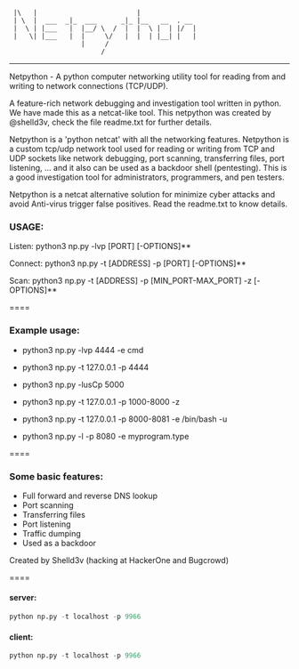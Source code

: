 ```
 |\   |                         |
 | \  |  ___  _|_  ___      _|_ |__   __  . __
 |  \ | |___   |  |__/ \  /  |  |  \ |  | |/  |
 |   \| |___   |  |     \/   |  |  | |__| |   |  
                  |     / 
                       /
```
--------------------------------------------------
Netpython - A python computer networking utility tool for reading from and writing to network connections (TCP/UDP).


A feature-rich network debugging and investigation tool written 
in python. We have made this as a netcat-like tool. This netpython 
was created by @shelld3v, check the file readme.txt for further 
details.

Netpython is a 'python netcat' with all the networking features. 
Netpython is a custom tcp/udp network tool used for reading or 
writing from TCP and UDP sockets like network debugging, port 
scanning, transferring files, port listening, ... and it also
can be used as a backdoor shell (pentesting). This is a good 
investigation tool for administrators, programmers, and pen
testers.

Netpython is a netcat alternative solution for minimize cyber 
attacks and avoid Anti-virus trigger false positives. Read the
readme.txt to know details.

### USAGE:

  Listen:  python3 np.py -lvp [PORT] [-OPTIONS]**

  Connect: python3 np.py -t [ADDRESS] -p [PORT] [-OPTIONS]**

  Scan:    python3 np.py -t [ADDRESS] -p [MIN_PORT-MAX_PORT] -z [-OPTIONS]**

==== 
### Example usage:


- python3 np.py -lvp 4444 -e cmd

- python3 np.py -t 127.0.0.1 -p 4444

- python3 np.py -lusCp 5000

- python3 np.py -t 127.0.0.1 -p 1000-8000 -z

- python3 np.py -t 127.0.0.1 -p 8000-8081 -e /bin/bash -u

- python3 np.py -l -p 8080 -e myprogram.type


==== 
### Some basic features:

  * Full forward and reverse DNS lookup
  * Port scanning
  * Transferring files
  * Port listening
  * Traffic dumping
  * Used as a backdoor


Created by Shelld3v (hacking at HackerOne and Bugcrowd)

==== 
#### server:
```py 
python np.py -t localhost -p 9966 
```

#### client:
```py
python np.py -t localhost -p 9966
```
 
